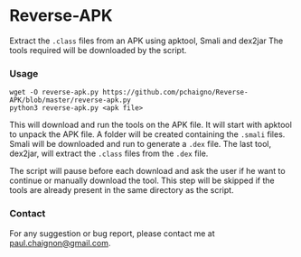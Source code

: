 Reverse-APK
===========

Extract the `.class` files from an APK using apktool, Smali and dex2jar
The tools required will be downloaded by the script.


### Usage

```shell
wget -O reverse-apk.py https://github.com/pchaigno/Reverse-APK/blob/master/reverse-apk.py
python3 reverse-apk.py <apk file>
```

This will download and run the tools on the APK file.
It will start with apktool to unpack the APK file.
A folder will be created containing the `.smali` files.
Smali will be downloaded and run to generate a `.dex` file.
The last tool, dex2jar, will extract the `.class` files from the `.dex` file.

The script will pause before each download and ask the user if he want to continue or manually download the tool.
This step will be skipped if the tools are already present in the same directory as the script.


### Contact

For any suggestion or bug report, please contact me at paul.chaignon@gmail.com.
